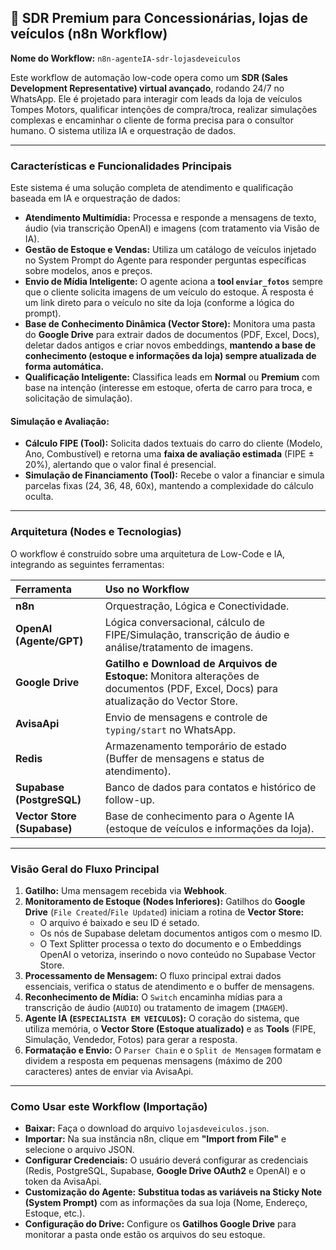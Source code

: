 ## 🤖 SDR Premium para Concessionárias, lojas de veículos (n8n Workflow)

**Nome do Workflow:** `n8n-agenteIA-sdr-lojasdeveiculos`

Este workflow de automação low-code opera como um **SDR (Sales Development Representative) virtual avançado**, rodando 24/7 no WhatsApp. Ele é projetado para interagir com leads da loja de veículos Tompes Motors, qualificar intenções de compra/troca, realizar simulações complexas e encaminhar o cliente de forma precisa para o consultor humano. O sistema utiliza IA e orquestração de dados.

---

### **Características e Funcionalidades Principais**

Este sistema é uma solução completa de atendimento e qualificação baseada em IA e orquestração de dados:

* **Atendimento Multimídia:** Processa e responde a mensagens de texto, áudio (via transcrição OpenAI) e imagens (com tratamento via Visão de IA).
* **Gestão de Estoque e Vendas:** Utiliza um catálogo de veículos injetado no System Prompt do Agente para responder perguntas específicas sobre modelos, anos e preços.
* **Envio de Mídia Inteligente:** O agente aciona a **tool `enviar_fotos`** sempre que o cliente solicita imagens de um veículo do estoque. A resposta é um link direto para o veículo no site da loja (conforme a lógica do prompt).
* **Base de Conhecimento Dinâmica (Vector Store):** Monitora uma pasta do **Google Drive** para extrair dados de documentos (PDF, Excel, Docs), deletar dados antigos e criar novos embeddings, **mantendo a base de conhecimento (estoque e informações da loja) sempre atualizada de forma automática.**
* **Qualificação Inteligente:** Classifica leads em **Normal** ou **Premium** com base na intenção (interesse em estoque, oferta de carro para troca, e solicitação de simulação).

#### **Simulação e Avaliação:**

* **Cálculo FIPE (Tool):** Solicita dados textuais do carro do cliente (Modelo, Ano, Combustível) e retorna uma **faixa de avaliação estimada** (FIPE ± 20%), alertando que o valor final é presencial.
* **Simulação de Financiamento (Tool):** Recebe o valor a financiar e simula parcelas fixas (24, 36, 48, 60x), mantendo a complexidade do cálculo oculta.

---

### **Arquitetura (Nodes e Tecnologias)**

O workflow é construído sobre uma arquitetura de Low-Code e IA, integrando as seguintes ferramentas:

| Ferramenta | Uso no Workflow |
| :--- | :--- |
| **n8n** | Orquestração, Lógica e Conectividade. |
| **OpenAI (Agente/GPT)** | Lógica conversacional, cálculo de FIPE/Simulação, transcrição de áudio e análise/tratamento de imagens. |
| **Google Drive** | **Gatilho e Download de Arquivos de Estoque:** Monitora alterações de documentos (PDF, Excel, Docs) para atualização do Vector Store. |
| **AvisaApi** | Envio de mensagens e controle de `typing/start` no WhatsApp. |
| **Redis** | Armazenamento temporário de estado (Buffer de mensagens e status de atendimento). |
| **Supabase (PostgreSQL)** | Banco de dados para contatos e histórico de follow-up. |
| **Vector Store (Supabase)** | Base de conhecimento para o Agente IA (estoque de veículos e informações da loja). |

---

### **Visão Geral do Fluxo Principal**

1.  **Gatilho:** Uma mensagem recebida via **Webhook**.
2.  **Monitoramento de Estoque (Nodes Inferiores):** Gatilhos do **Google Drive** (`File Created`/`File Updated`) iniciam a rotina de **Vector Store:**
    * O arquivo é baixado e seu ID é setado.
    * Os nós de Supabase deletam documentos antigos com o mesmo ID.
    * O Text Splitter processa o texto do documento e o Embeddings OpenAI o vetoriza, inserindo o novo conteúdo no Supabase Vector Store.
3.  **Processamento de Mensagem:** O fluxo principal extrai dados essenciais, verifica o status de atendimento e o buffer de mensagens.
4.  **Reconhecimento de Mídia:** O `Switch` encaminha mídias para a transcrição de áudio (`AUDIO`) ou tratamento de imagem (`IMAGEM`).
5.  **Agente IA (`ESPECIALISTA EM VEICULOS`):** O coração do sistema, que utiliza memória, o **Vector Store (Estoque atualizado)** e as **Tools** (FIPE, Simulação, Vendedor, Fotos) para gerar a resposta.
6.  **Formatação e Envio:** O `Parser Chain` e o `Split de Mensagem` formatam e dividem a resposta em pequenas mensagens (máximo de 200 caracteres) antes de enviar via AvisaApi.

---

### **Como Usar este Workflow (Importação)**

* **Baixar:** Faça o download do arquivo `lojasdeveiculos.json`.
* **Importar:** Na sua instância n8n, clique em **"Import from File"** e selecione o arquivo JSON.
* **Configurar Credenciais:** O usuário deverá configurar as credenciais (Redis, PostgreSQL, Supabase, **Google Drive OAuth2** e OpenAI) e o token da AvisaApi.
* **Customização do Agente:** **Substitua todas as variáveis na Sticky Note (System Prompt)** com as informações da sua loja (Nome, Endereço, Estoque, etc.).
* **Configuração do Drive:** Configure os **Gatilhos Google Drive** para monitorar a pasta onde estão os arquivos do seu estoque.
